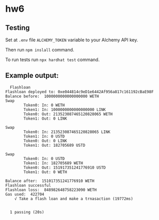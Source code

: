 # hw6

## Testing
Set at `.env` file `ALCHEMY_TOKEN` variable to your Alchemy API key. 

Then run `npm inslall` command.

To run tests run `npx hardhat test` command.


## Example output:
```  
  Flashloan
Flashloan deployed to: 0xe044814c9eD1e6442Af956a817c161192cBaE98F
Balance before:  1000000000000000000 WETH
Swap
        Token0: In: 0 WETH
        Token1: In: 1000000000000000000 LINK
        Token0: Out: 213523087465120828065 WETH
        Token1: Out: 0 LINK

Swap
        Token0: In: 213523087465120828065 LINK
        Token1: In: 0 USTD
        Token0: Out: 0 LINK
        Token1: Out: 182705689 USTD

Swap
        Token0: In: 0 USTD
        Token1: In: 182705689 WETH
        Token0: Out: 151917351241776910 USTD
        Token1: Out: 0 WETH

Balance after:  151017351241776910 WETH
Flashloan successful
Flashloan loss:  848982648758223090 WETH
Gas used:  422704
    √ Take a flash loan and make a trnasaction (19772ms)


  1 passing (20s)
```
